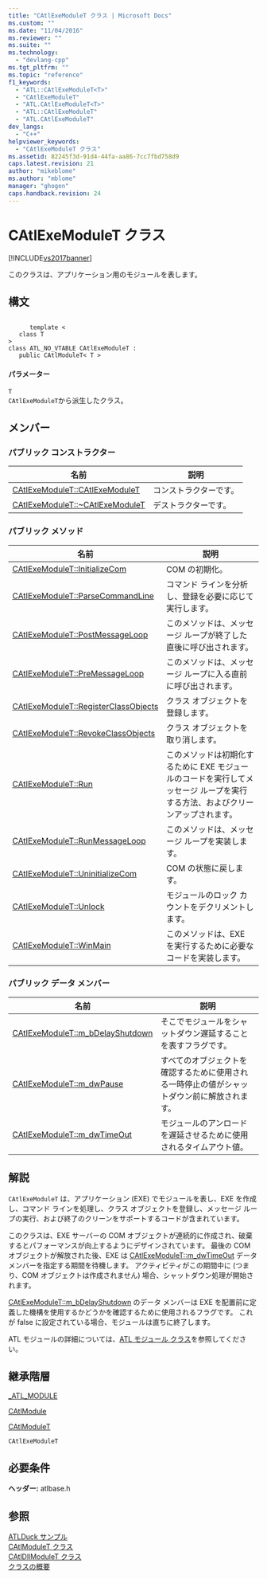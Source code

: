 ```yaml
---
title: "CAtlExeModuleT クラス | Microsoft Docs"
ms.custom: ""
ms.date: "11/04/2016"
ms.reviewer: ""
ms.suite: ""
ms.technology: 
  - "devlang-cpp"
ms.tgt_pltfrm: ""
ms.topic: "reference"
f1_keywords: 
  - "ATL::CAtlExeModuleT<T>"
  - "CAtlExeModuleT"
  - "ATL.CAtlExeModuleT<T>"
  - "ATL::CAtlExeModuleT"
  - "ATL.CAtlExeModuleT"
dev_langs: 
  - "C++"
helpviewer_keywords: 
  - "CAtlExeModuleT クラス"
ms.assetid: 82245f3d-91d4-44fa-aa86-7cc7fbd758d9
caps.latest.revision: 21
author: "mikeblome"
ms.author: "mblome"
manager: "ghogen"
caps.handback.revision: 24
---
```

# CAtlExeModuleT クラス
[!INCLUDE[vs2017banner](../../assembler/inline/includes/vs2017banner.md)]

このクラスは、アプリケーション用のモジュールを表します。  
  
## 構文  
  
```  
  
      template <  
   class T   
>  
class ATL_NO_VTABLE CAtlExeModuleT :  
   public CAtlModuleT< T >  
```  
  
#### パラメーター  
 `T`  
 `CAtlExeModuleT`から派生したクラス。  
  
## メンバー  
  
### パブリック コンストラクター  
  
|名前|説明|  
|--------|--------|  
|[CAtlExeModuleT::CAtlExeModuleT](../Topic/CAtlExeModuleT::CAtlExeModuleT.md)|コンストラクターです。|  
|[CAtlExeModuleT::~CAtlExeModuleT](../Topic/CAtlExeModuleT::~CAtlExeModuleT.md)|デストラクターです。|  
  
### パブリック メソッド  
  
|名前|説明|  
|--------|--------|  
|[CAtlExeModuleT::InitializeCom](../Topic/CAtlExeModuleT::InitializeCom.md)|COM の初期化。|  
|[CAtlExeModuleT::ParseCommandLine](../Topic/CAtlExeModuleT::ParseCommandLine.md)|コマンド ラインを分析し、登録を必要に応じて実行します。|  
|[CAtlExeModuleT::PostMessageLoop](../Topic/CAtlExeModuleT::PostMessageLoop.md)|このメソッドは、メッセージ ループが終了した直後に呼び出されます。|  
|[CAtlExeModuleT::PreMessageLoop](../Topic/CAtlExeModuleT::PreMessageLoop.md)|このメソッドは、メッセージ ループに入る直前に呼び出されます。|  
|[CAtlExeModuleT::RegisterClassObjects](../Topic/CAtlExeModuleT::RegisterClassObjects.md)|クラス オブジェクトを登録します。|  
|[CAtlExeModuleT::RevokeClassObjects](../Topic/CAtlExeModuleT::RevokeClassObjects.md)|クラス オブジェクトを取り消します。|  
|[CAtlExeModuleT::Run](../Topic/CAtlExeModuleT::Run.md)|このメソッドは初期化するために EXE モジュールのコードを実行してメッセージ ループを実行する方法、およびクリーンアップされます。|  
|[CAtlExeModuleT::RunMessageLoop](../Topic/CAtlExeModuleT::RunMessageLoop.md)|このメソッドは、メッセージ ループを実装します。|  
|[CAtlExeModuleT::UninitializeCom](../Topic/CAtlExeModuleT::UninitializeCom.md)|COM の状態に戻します。|  
|[CAtlExeModuleT::Unlock](../Topic/CAtlExeModuleT::Unlock.md)|モジュールのロック カウントをデクリメントします。|  
|[CAtlExeModuleT::WinMain](../Topic/CAtlExeModuleT::WinMain.md)|このメソッドは、EXE を実行するために必要なコードを実装します。|  
  
### パブリック データ メンバー  
  
|名前|説明|  
|--------|--------|  
|[CAtlExeModuleT::m\_bDelayShutdown](../Topic/CAtlExeModuleT::m_bDelayShutdown.md)|そこでモジュールをシャットダウン遅延することを表すフラグです。|  
|[CAtlExeModuleT::m\_dwPause](../Topic/CAtlExeModuleT::m_dwPause.md)|すべてのオブジェクトを確認するために使用される一時停止の値がシャットダウン前に解放されます。|  
|[CAtlExeModuleT::m\_dwTimeOut](../Topic/CAtlExeModuleT::m_dwTimeOut.md)|モジュールのアンロードを遅延させるために使用されるタイムアウト値。|  
  
## 解説  
 `CAtlExeModuleT` は、アプリケーション \(EXE\) でモジュールを表し、EXE を作成し、コマンド ラインを処理し、クラス オブジェクトを登録し、メッセージ ループの実行、および終了のクリーンをサポートするコードが含まれています。  
  
 このクラスは、EXE サーバーの COM オブジェクトが連続的に作成され、破棄するとパフォーマンスが向上するようにデザインされています。  最後の COM オブジェクトが解放された後、EXE は [CAtlExeModuleT::m\_dwTimeOut](../Topic/CAtlExeModuleT::m_dwTimeOut.md) データ メンバーを指定する期間を待機します。  アクティビティがこの期間中に \(つまり、COM オブジェクトは作成されません\) 場合、シャットダウン処理が開始されます。  
  
 [CAtlExeModuleT::m\_bDelayShutdown](../Topic/CAtlExeModuleT::m_bDelayShutdown.md) のデータ メンバーは EXE を配置前に定義した機構を使用するかどうかを確認するために使用されるフラグです。  これが false に設定されている場合、モジュールは直ちに終了します。  
  
 ATL モジュールの詳細については、[ATL モジュール クラス](../Topic/ATL%20Module%20Classes.md)を参照してください。  
  
## 継承階層  
 [\_ATL\_MODULE](../Topic/_ATL_MODULE.md)  
  
 [CAtlModule](../../atl/reference/catlmodule-class.md)  
  
 [CAtlModuleT](../../atl/reference/catlmodulet-class.md)  
  
 `CAtlExeModuleT`  
  
## 必要条件  
 **ヘッダー:** atlbase.h  
  
## 参照  
 [ATLDuck サンプル](../../top/visual-cpp-samples.md)   
 [CAtlModuleT クラス](../../atl/reference/catlmodulet-class.md)   
 [CAtlDllModuleT クラス](../../atl/reference/catldllmodulet-class.md)   
 [クラスの概要](../../atl/atl-class-overview.md)